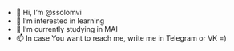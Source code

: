 - 👋 Hi, I’m @ssolomvi
- 👀 I’m interested in learning
- 🌱 I’m currently studying in MAI
- 📫 In case You want to reach me, write me in Telegram or VK =)

<!---
ssolomvi/ssolomvi is a ✨ special ✨ repository because its `README.md` (this file) appears on your GitHub profile.
You can click the Preview link to take a look at your changes.
--->
